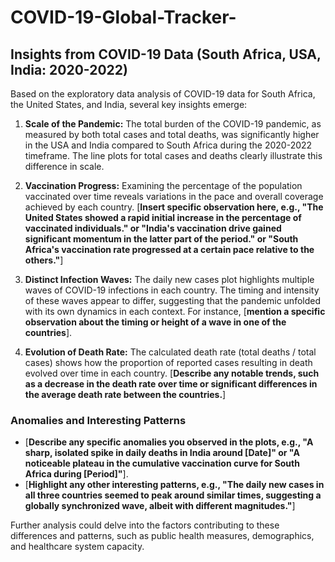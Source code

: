 # COVID-19-Global-Tracker-
## Insights from COVID-19 Data (South Africa, USA, India: 2020-2022)

Based on the exploratory data analysis of COVID-19 data for South Africa, the United States, and India, several key insights emerge:

1.  **Scale of the Pandemic:** The total burden of the COVID-19 pandemic, as measured by both total cases and total deaths, was significantly higher in the USA and India compared to South Africa during the 2020-2022 timeframe. The line plots for total cases and deaths clearly illustrate this difference in scale.

2.  **Vaccination Progress:** Examining the percentage of the population vaccinated over time reveals variations in the pace and overall coverage achieved by each country. [**Insert specific observation here, e.g., "The United States showed a rapid initial increase in the percentage of vaccinated individuals." or "India's vaccination drive gained significant momentum in the latter part of the period." or "South Africa's vaccination rate progressed at a certain pace relative to the others."**]

3.  **Distinct Infection Waves:** The daily new cases plot highlights multiple waves of COVID-19 infections in each country. The timing and intensity of these waves appear to differ, suggesting that the pandemic unfolded with its own dynamics in each context. For instance, [**mention a specific observation about the timing or height of a wave in one of the countries**].

4.  **Evolution of Death Rate:** The calculated death rate (total deaths / total cases) shows how the proportion of reported cases resulting in death evolved over time in each country. [**Describe any notable trends, such as a decrease in the death rate over time or significant differences in the average death rate between the countries.**]

### Anomalies and Interesting Patterns

* [**Describe any specific anomalies you observed in the plots, e.g., "A sharp, isolated spike in daily deaths in India around [Date]" or "A noticeable plateau in the cumulative vaccination curve for South Africa during [Period]"**].
* [**Highlight any other interesting patterns, e.g., "The daily new cases in all three countries seemed to peak around similar times, suggesting a globally synchronized wave, albeit with different magnitudes."**]

Further analysis could delve into the factors contributing to these differences and patterns, such as public health measures, demographics, and healthcare system capacity.
